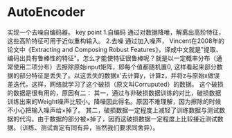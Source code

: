 # AutoEncoder
实现一个去噪自编码器。
key point
1.自编码
   通过对数据降唯，解离出高阶特征，这些高阶特征可用于近似重构输入。
2.去噪
   通过加入噪声，
   Vincent在2008年的论文中《Extracting and Composing Robust Features》，译成中文就是"提取、编码出具有鲁棒性的特征"。怎么才能使特征很鲁棒呢？就是以一定概率分布（通常使用二项分布）去擦除原始input矩阵，即每个值都随机置0,  这样看起来部分数据的部分特征是丢失了。以这丢失的数据x'去计算y，计算z，并将z与原始x做误差迭代，这样，网络就学习了这个破损（原文叫Corruputed）的数据。
   这个破损的数据是很有用的，原因有二：
   其一，通过与非破损数据训练的对比，破损数据训练出来的Weight噪声比较小。降噪因此得名。原因不难理解，因为擦除的时候不小心把输入噪声给×掉了。
   其二，破损数据一定程度上减轻了训练数据与测试数据的代沟。由于数据的部分被×掉了，因而这破损数据一定程度上比较接近测试数据。（训练、测试肯定有同有异，当然我们要求同舍异）。
